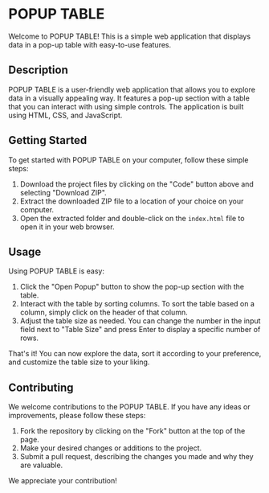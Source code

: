 # POPUP TABLE

Welcome to POPUP TABLE! This is a simple web application that displays data in a pop-up table with easy-to-use features.

## Description

POPUP TABLE is a user-friendly web application that allows you to explore data in a visually appealing way. It features a pop-up section with a table that you can interact with using simple controls. The application is built using HTML, CSS, and JavaScript.

## Getting Started

To get started with POPUP TABLE on your computer, follow these simple steps:
      
1. Download the project files by clicking on the "Code" button above and selecting "Download ZIP".
2. Extract the downloaded ZIP file to a location of your choice on your computer.
3. Open the extracted folder and double-click on the `index.html` file to open it in your web browser.

## Usage

Using POPUP TABLE is easy:

1. Click the "Open Popup" button to show the pop-up section with the table.
2. Interact with the table by sorting columns. To sort the table based on a column, simply click on the header of that column.
3. Adjust the table size as needed. You can change the number in the input field next to "Table Size" and press Enter to display a specific number of rows.

That's it! You can now explore the data, sort it according to your preference, and customize the table size to your liking.

## Contributing

We welcome contributions to the POPUP TABLE. If you have any ideas or improvements, please follow these steps:

1. Fork the repository by clicking on the "Fork" button at the top of the page.
2. Make your desired changes or additions to the project.
3. Submit a pull request, describing the changes you made and why they are valuable.

We appreciate your contribution!
